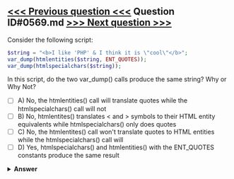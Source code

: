 [<<< Previous question <<<](0568.md)   Question ID#0569.md   [>>> Next question >>>](0570.md)
---

Consider the following script:

```php
$string = "<b>I like 'PHP' & I think it is \"cool\"</b>";
var_dump(htmlentities($string, ENT_QUOTES));
var_dump(htmlspecialchars($string));
```
In this script, do the two var_dump() calls produce the same string? Why or Why Not?

- [ ] A) No, the htmlentities() call will translate quotes while the htmlspecialchars() call will not
- [ ] B) No, htmlentites() translates < and > symbols to their HTML entity equivalents while htmlspecialchars() only does quotes
- [ ] C) No, the htmlentites() call won't translate quotes to HTML entities while the htmlspecialchars() call will
- [ ] D) Yes, htmlspecialchars() and htmlentities() with the ENT_QUOTES constants produce the same result

<details><summary><b>Answer</b></summary>
<p>
  Answer: <strong>A</strong>
</p>
</details>
